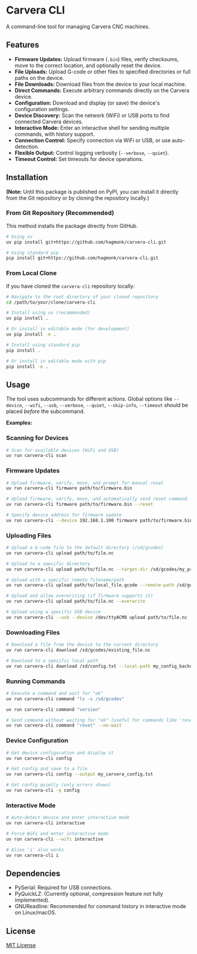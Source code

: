 # Carvera CLI

A command-line tool for managing Carvera CNC machines.

## Features

- **Firmware Updates:** Upload firmware (`.bin`) files, verify checksums, move to the correct location, and optionally reset the device.
- **File Uploads:** Upload G-code or other files to specified directories or full paths on the device.
- **File Downloads:** Download files from the device to your local machine.
- **Direct Commands:** Execute arbitrary commands directly on the Carvera device.
- **Configuration:** Download and display (or save) the device's configuration settings.
- **Device Discovery:** Scan the network (WiFi) or USB ports to find connected Carvera devices.
- **Interactive Mode:** Enter an interactive shell for sending multiple commands, with history support.
- **Connection Control:** Specify connection via WiFi or USB, or use auto-detection.
- **Flexible Output:** Control logging verbosity (`--verbose`, `--quiet`).
- **Timeout Control:** Set timeouts for device operations.

## Installation

**(Note:** Until this package is published on PyPI, you can install it directly from the Git repository or by cloning the repository locally.)

### From Git Repository (Recommended)

This method installs the package directly from GitHub.

```bash
# Using uv
uv pip install git+https://github.com/hagmonk/carvera-cli.git

# Using standard pip
pip install git+https://github.com/hagmonk/carvera-cli.git
```

### From Local Clone

If you have cloned the `carvera-cli` repository locally:

```bash
# Navigate to the root directory of your cloned repository
cd /path/to/your/clone/carvera-cli

# Install using uv (recommended)
uv pip install .

# Or install in editable mode (for development)
uv pip install -e .

# Install using standard pip
pip install .

# Or install in editable mode with pip
pip install -e .
```

## Usage

The tool uses subcommands for different actions. Global options like `--device`, `--wifi`, `--usb`, `--verbose`, `--quiet`, `--skip-info`, `--timeout` should be placed *before* the subcommand.

**Examples:**

### Scanning for Devices

```bash
# Scan for available devices (WiFi and USB)
uv run carvera-cli scan
```

### Firmware Updates

```bash
# Upload firmware, verify, move, and prompt for manual reset
uv run carvera-cli firmware path/to/firmware.bin

# Upload firmware, verify, move, and automatically send reset command
uv run carvera-cli firmware path/to/firmware.bin --reset

# Specify device address for firmware update
uv run carvera-cli --device 192.168.1.100 firmware path/to/firmware.bin
```

### Uploading Files

```bash
# Upload a G-code file to the default directory (/sd/gcodes)
uv run carvera-cli upload path/to/file.nc

# Upload to a specific directory
uv run carvera-cli upload path/to/file.nc --target-dir /sd/gcodes/my_projects

# Upload with a specific remote filename/path
uv run carvera-cli upload path/to/local_file.gcode --remote-path /sd/gcodes/renamed_file.gcode

# Upload and allow overwriting (if firmware supports it)
uv run carvera-cli upload path/to/file.nc --overwrite

# Upload using a specific USB device
uv run carvera-cli --usb --device /dev/ttyACM0 upload path/to/file.nc
```

### Downloading Files

```bash
# Download a file from the device to the current directory
uv run carvera-cli download /sd/gcodes/existing_file.nc

# Download to a specific local path
uv run carvera-cli download /sd/config.txt --local-path my_config_backup.txt
```

### Running Commands

```bash
# Execute a command and wait for "ok"
uv run carvera-cli command "ls -s /sd/gcodes"

uv run carvera-cli command "version"

# Send command without waiting for "ok" (useful for commands like 'reset')
uv run carvera-cli command "reset" --no-wait
```

### Device Configuration

```bash
# Get device configuration and display it
uv run carvera-cli config

# Get config and save to a file
uv run carvera-cli config --output my_carvera_config.txt

# Get config quietly (only errors shown)
uv run carvera-cli -q config 
```

### Interactive Mode

```bash
# Auto-detect device and enter interactive mode
uv run carvera-cli interactive

# Force WiFi and enter interactive mode 
uv run carvera-cli --wifi interactive

# Alias 'i' also works
uv run carvera-cli i 
```

## Dependencies

- PySerial: Required for USB connections.
- PyQuickLZ: (Currently optional, compression feature not fully implemented).
- GNUReadline: Recommended for command history in interactive mode on Linux/macOS.

## License

[MIT License](LICENSE)

